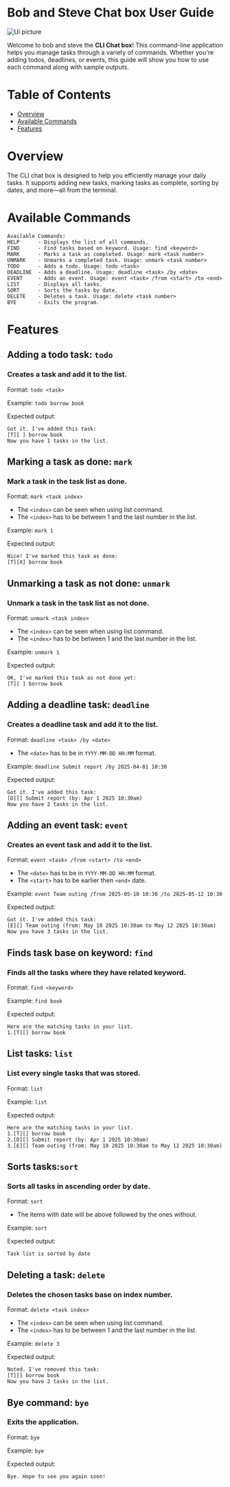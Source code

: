 # Bob and Steve Chat box User Guide

![Ui picture](./Ui.png)

Welcome to bob and steve the **CLI Chat box**! This command-line application helps you manage tasks through a variety of commands. Whether you're adding todos, deadlines, or events, this guide will show you how to use each command along with sample outputs.

# Table of Contents

- [Overview](#overview)
- [Available Commands](#available-commands)
- [Features](#features)

# Overview

The CLI chat box is designed to help you efficiently manage your daily tasks. It supports adding new tasks, marking tasks as complete, sorting by dates, and more—all from the terminal.

# Available Commands

```plaintext
Available Commands:
HELP      - Displays the list of all commands.
FIND      - Find tasks based on keyword. Usage: find <keyword>
MARK      - Marks a task as completed. Usage: mark <task number>
UNMARK    - Unmarks a completed task. Usage: unmark <task number>
TODO      - Adds a todo. Usage: todo <task>
DEADLINE  - Adds a deadline. Usage: deadline <task> /by <date>
EVENT     - Adds an event. Usage: event <task> /from <start> /to <end>
LIST      - Displays all tasks.
SORT      - Sorts the tasks by date.
DELETE    - Deletes a task. Usage: delete <task number>
BYE       - Exits the program.
```
# Features

## Adding a todo task: ```todo```
### Creates a task and add it to the list.
Format: `todo <task>`

Example: `todo borrow book`

Expected output:
```
Got it. I've added this task:
[T][ ] borrow book
Now you have 1 tasks in the list.
```

## Marking a task as done: ```mark```
### Mark a task in the task list as done.
Format: `mark <task index>`
- The `<index>` can be seen when using list command.
- The `<index>` has to be between 1 and the last number in the list.

Example: `mark 1`

Expected output:
```
Nice! I've marked this task as done:
[T][X] borrow book
```

## Unmarking a task as not done: ```unmark```
### Unmark a task in the task list as not done.
Format: `unmark <task index>`
- The `<index>` can be seen when using list command.
- The `<index>` has to be between 1 and the last number in the list.

Example: `unmark 1`

Expected output:
```
OK, I've marked this task as not done yet:
[T][ ] borrow book
```
## Adding a deadline task: ```deadline```
### Creates a deadline task and add it to the list.
Format: `deadline <task> /by <date>`
- The `<date>` has to be in `YYYY-MM-DD HH:MM` format.

Example: `deadline Submit report /by 2025-04-01 10:30`

Expected output:
```
Got it. I've added this task:
[D][] Submit report (by: Apr 1 2025 10:30am)
Now you have 2 tasks in the list.
```
## Adding an event task: ```event```
### Creates an event task and add it to the list.
Format: `event <task> /from <start> /to <end>`
- The `<date>` has to be in `YYYY-MM-DD HH:MM` format.
- The `<start>` has to be earlier then `<end>` date.

Example: `event Team outing /from 2025-05-10 10:30 /to 2025-05-12 10:30`

Expected output:
```
Got it. I've added this task:
[E][] Team outing (from: May 10 2025 10:30am to May 12 2025 10:30am)
Now you have 3 tasks in the list.
```

## Finds task base on keyword: ```find```
### Finds all the tasks where they have related keyword.
Format: `find <keyword>`

Example: `find book`

Expected output:
```
Here are the matching tasks in your list.
1.[T][] borrow book
```

## List tasks: ```list```
### List every single tasks that was stored.
Format: `list`

Example: `list`

Expected output:
```
Here are the matching tasks in your list.
1.[T][] borrow book
2.[D][] Submit report (by: Apr 1 2025 10:30am)
3.[E][] Team outing (from: May 10 2025 10:30am to May 12 2025 10:30am)
```
## Sorts tasks:```sort```
###  Sorts all tasks in ascending order by date.
Format: `sort`
- The items with date will be above followed by the ones without.

Example: `sort`

Expected output:
```
Task list is sorted by date
```
## Deleting a task: ```delete```
### Deletes the chosen tasks base on index number.
Format: `delete <task index>`
- The `<index>` can be seen when using list command.
- The `<index>` has to be between 1 and the last number in the list.

Example: `delete 3`

Expected output:
```
Noted. I've removed this task:
[T][] borrow book
Now you have 2 tasks in the list.
```

## Bye command: ```bye```
### Exits the application.
Format: `bye`

Example: `bye`

Expected output:
```
Bye. Hope to see you again soon!
```
